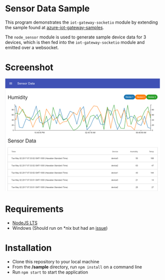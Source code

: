 # Sensor Data Sample

This program demonstrates the `iot-gateway-socketio` module by extending the sample found at [azure-iot-gateway-samples](https://github.com/Azure-Samples/azure-iot-gateway-samples/tree/master/js). 

The `node_sensor` module is used to generate sample device data for 3 devices, which is then fed into the `iot-gateway-socketio` module and emitted over a websocket. 

# Screenshot
![screenshot](./media/screenshot.png)

# Requirements
* [NodeJS LTS](https://nodejs.org/en/download/)
* Windows (Should run on *nix but had an [issue](https://github.com/Azure-Samples/azure-iot-gateway-samples/issues/6))

# Installation
* Clone this repository to your local machine
* From the **/sample** directory, run `npm install` on a command line
* Run `npm start` to start the application
